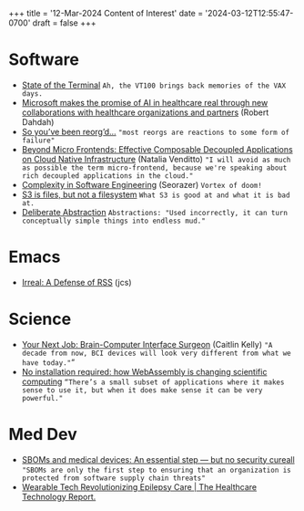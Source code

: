 +++
title = '12-Mar-2024 Content of Interest'
date = '2024-03-12T12:55:47-0700'
draft = false
+++


# Software

-   [State of the Terminal](https://gpanders.com/blog/state-of-the-terminal/)
    `Ah, the VT100 brings back memories of the VAX days.`
-   [Microsoft makes the promise of AI in healthcare real through new collaborations with healthcare organizations and partners](https://blogs.microsoft.com/blog/2024/03/11/microsoft-makes-the-promise-of-ai-in-healthcare-real-through-new-collaborations-with-healthcare-organizations-and-partners/) (Robert Dahdah)
-   [So you&rsquo;ve been reorg&rsquo;d&#x2026;](https://jacobian.org/2024/mar/12/reorg/)
    `"most reorgs are reactions to some form of failure"`
-   [Beyond Micro Frontends: Effective Composable Decoupled Applications on Cloud Native Infrastructure](https://www.infoq.com/presentations/micro-frontend-cloud-native/) (Natalia Venditto) `"I will avoid as much as possible the term micro-frontend, because we're speaking about rich decoupled applications in the cloud."`
-   [Complexity in Software Engineering](https://habr.com/en/articles/799265/?utm_source=habrahabr&utm_medium=rss&utm_campaign=799265) (Seorazer)
    `Vortex of doom!`
-   [S3 is files, but not a filesystem](https://calpaterson.com/s3.html)
    `What S3 is good at and what it is bad at.`
-   [Deliberate Abstraction](https://two-wrongs.com/deliberate-abstraction)
    `Abstractions: "Used incorrectly, it can turn conceptually simple things into endless mud."`


# Emacs

-   [Irreal: A Defense of RSS](https://irreal.org/blog/?p=12024) (jcs)


# Science

-   [Your Next Job: Brain-Computer Interface Surgeon](https://www.wired.com/story/your-next-job-bci-surgeon/) (Caitlin Kelly)
    `"A decade from now, BCI devices will look very different from what we have today."`&ldquo;
-   [No installation required: how WebAssembly is changing scientific computing](https://www.nature.com/articles/d41586-024-00725-1)
    `“There’s a small subset of applications where it makes sense to use it, but when it does make sense it can be very powerful."`


# Med Dev

-   [SBOMs and medical devices: An essential step — but no security cureall](https://www.google.com/url?rct=j&sa=t&url=https://securityboulevard.com/2024/03/sboms-and-medical-devices-an-essential-step-but-no-security-cureall/&ct=ga&cd=CAIyGjdmYTYyZTUxM2FiM2QxMmY6Y29tOmVuOlVT&usg=AOvVaw1s3Q-eYm0oj-oJ13q2YRnJ)
    `"SBOMs are only the first step to ensuring that an organization is protected from software supply chain threats"`
-   [Wearable Tech Revolutionizing Epilepsy Care | The Healthcare Technology Report.](https://www.google.com/url?rct=j&sa=t&url=https://thehealthcaretechnologyreport.com/wearable-tech-revolutionizing-epilepsy-care/&ct=ga&cd=CAIyGjdmYTYyZTUxM2FiM2QxMmY6Y29tOmVuOlVT&usg=AOvVaw0WUKK0DLovFU3R4Umv4oku)

